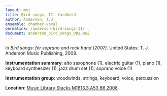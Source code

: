 ```yaml
---
layout: mei
title: Bird songs, II. Yardbird
author: Anderson, T.J.
ensemble: chamber-vocal
permalink: /anderson-bird-songs-II/
document: anderson_bird_songs_002.mei
---
```


In *Bird songs: for soprano and rock band (2007).* United States: T. J. Anderson Music Publishing, 2008.

**Instrumentation summary**: alto saxophone (1), electric guitar (1), piano (1), keyboard synthesizer (1), jazz drum set (1), soprano voice (1)

**Instrumentation group**: woodwinds, strings, keyboard, voice, percussion

**Location**: <a href="https://tufts-primo.hosted.exlibrisgroup.com/permalink/f/bnf7qa/01TUN_ALMA21221659780003851" target="_blank">Music Library Stacks M1613.3.A53 B6 2008 </a>
